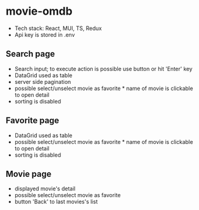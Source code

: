 # movie-omdb
* Tech stack: React, MUI, TS, Redux 
* Api key is stored in .env

## Search page
* Search input; to execute action is possible use button or hit 'Enter' key
* DataGrid used as table
* server side pagination
* possible select/unselect movie as favorite
* name of movie is clickable to open detail
* sorting is disabled

## Favorite page
* DataGrid used as table
* possible select/unselect movie as favorite
* name of movie is clickable to open detail
* sorting is disabled

## Movie page
* displayed movie's detail
* possible select/unselect movie as favorite
* button 'Back' to last movies's list

